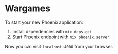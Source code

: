# Wargames

To start your new Phoenix application:

1. Install dependencies with `mix deps.get`
2. Start Phoenix endpoint with `mix phoenix.server`

Now you can visit `localhost:4000` from your browser.
